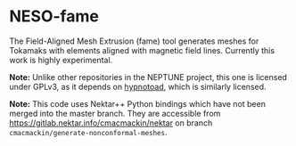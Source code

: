 # NESO-fame

The Field-Aligned Mesh Extrusion (fame) tool generates meshes for
Tokamaks with elements aligned with magnetic field lines. Currently
this work is highly experimental.

**Note:** Unlike other repositories in the NEPTUNE project, this one
is licensed under GPLv3, as it depends on
[hypnotoad](https://github.com/boutproject/hypnotoad), which is
similarly licensed.

**Note:** This code uses Nektar++ Python bindings which have not been
merged into the master branch. They are accessible from
https://gitlab.nektar.info/cmacmackin/nektar on branch
`cmacmackin/generate-nonconformal-meshes`.
